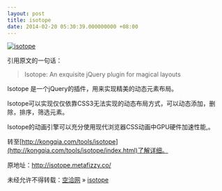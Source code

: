 ```yaml
---
layout: post
title: isotope
date: 2014-02-20 05:30:39.000000000 +08:00
---
```


[![isotope](http://kongqia.com/wp-content/uploads/2014/02/isotope.png)](http://kongqia.com/wp-content/uploads/2014/02/isotope.png)

引用原文的一句话：

> Isotope: An exquisite jQuery plugin for magical layouts

Isotope 是一个jQuery的插件，用来实现精美的动态元素布局。

Isotope可以实现仅仅依靠CSS3无法实现的动态布局方式，可以动态添加，删除，排序，筛选元素。

Isotope的动画引擎可以充分使用现代浏览器CSS动画中GPU硬件加速性能,。

转至[http://kongqia.com/tools/isotope](http://kongqia.com/tools/isotope/index.html)了解详细。

原地址：http://isotope.metafizzy.co/

未经允许不得转载：[空洽网](http://kongqia.com) » [isotope](http://kongqia.com/33290.html)


